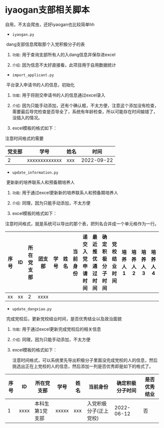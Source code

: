 # iyaogan支部相关脚本

自用，不太会爬虫，还好iyaogan也比较简单hh

- `iyaogan.py`

​	dang支部信息爬取那个入党积极分子的表

1. `功能`: 用于查询支部所有人的入dang信息并保存进excel

2. `介绍`: 因为信息不太好直接看，此项目用于自用数据统计



- `import_applicant.py`

​	平台录入申请书的人的信息，初始化

1. `功能`: 用于将刚交申请书的人的信息通过excel录入

2. `介绍`: 因为只能手动添加，还有个确认框，不太方便，注意这个添加没有检查，需要最后导完检查是否导全了，系统有年龄检查，所以可能存在时间输错了，没插入的情况。
  
2. excel模板的格式如下：
  
  注意时间格式的需要
  
  | 党支部 | 学号          | 姓名 | 时间       |
  | ------ | ------------- | ---- | ---------- |
  | 2      | xxxxxxxxxxxxx | xxx  | 2022-09-22 |
  



- `update_information.py`

​	更新新的培养联系人和预备期培养人

1. `功能`: 用于通过excel更新新的培养联系人和预备期培养人

2. `介绍`: 同理，因为只能手动添加，不太方便

3. excel模板的格式如下：
  
  注意时间格式，就是系统可以导出的那个表，把列名合并成一个单元格作为一行。
  
  | 序号 | ID   | 所在党支部 | 团支部 | 学号 | 姓名 | 当前身份 | 递交入党申请时间 | 最近推优通过时间 | 确定积极分子时间 | 党校结业时间 | 培养人1 | 培养人2 | 培养人3 | 培养人4 | 确定发展对象时间 | 预备期培养人1 | 预备期培养人2 | 预备期培养人3 | 预备期培养人4 | 介绍人1 | 介绍人2 | 吸收预备党员时间 | 审批新党员时间 | 转正时间 | 转正审批时间 | 手机 | QQ   | 年级 | 姓名 | 性别 | 民族 | 出生日期 | 籍贯 |
  | ---- | ---- | ---------- | ------ | ---- | ---- | -------- | ---------------- | ---------------- | ---------------- | ------------ | ------- | ------- | ------- | ------- | ---------------- | ------------- | ------------- | ------------- | ------------- | ------- | ------- | ---------------- | -------------- | -------- | ------------ | ---- | ---- | ---- | ---- | ---- | ---- | -------- | ---- |
  | xx   | xx   | 2          | xxxx   |      |      |          |                  |                  |                  |              |         |         |         |         |                  |               |               |               |               |         |         |                  |                |          |              |      |      |      |      |      |      |          |      |



- `update_dangxiao.py`

​	完成党校后，更新党校结业时间，是否优秀结业以及政治面貌

1. `功能`: 用于通过excel更新完成党校后的相关信息

2. `介绍`: 同理，因为只能手动添加，不太方便

3. excel模板的格式如下：

   注意时间格式，可以系统里先导出积极分子里面没完成党校的人的信息，然后挑选出正在上党校的人的信息，然后添加一列是否优秀即是如下的格式了。

| 序号 | ID   | 所在党支部 | 学号 | 姓名 | 当前身份 | 确定积极分子时间 | 是否优秀结业 |
| ---- | ---- | ---- | ---- | ---- | ---- | ---- | ---- |
| 1 | xxxx | 本科生第1党支部 | xxxxx | xxx | 入党积极分子(正上党校) | 2022-06-12 | 否 |

